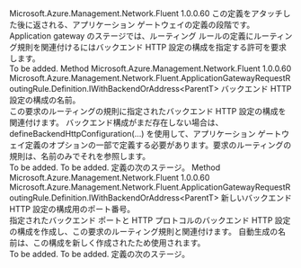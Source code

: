 <Type Name="IWithBackendHttpConfiguration&lt;ParentT&gt;" FullName="Microsoft.Azure.Management.Network.Fluent.ApplicationGatewayRequestRoutingRule.Definition.IWithBackendHttpConfiguration&lt;ParentT&gt;">
  <TypeSignature Language="C#" Value="public interface IWithBackendHttpConfiguration&lt;ParentT&gt;" />
  <TypeSignature Language="ILAsm" Value=".class public interface auto ansi abstract IWithBackendHttpConfiguration`1&lt;ParentT&gt;" />
  <TypeSignature Language="DocId" Value="T:Microsoft.Azure.Management.Network.Fluent.ApplicationGatewayRequestRoutingRule.Definition.IWithBackendHttpConfiguration`1" />
  <TypeSignature Language="VB.NET" Value="Public Interface IWithBackendHttpConfiguration(Of ParentT)" />
  <TypeSignature Language="F#" Value="type IWithBackendHttpConfiguration&lt;'ParentT&gt; = interface" />
  <AssemblyInfo>
    <AssemblyName>Microsoft.Azure.Management.Network.Fluent</AssemblyName>
    <AssemblyVersion>1.0.0.60</AssemblyVersion>
  </AssemblyInfo>
  <TypeParameters>
    <TypeParameter Name="ParentT" />
  </TypeParameters>
  <Interfaces />
  <Docs>
    <typeparam name="ParentT">この定義をアタッチした後に返される、アプリケーション ゲートウェイの定義の段階です。</typeparam>
    <summary>
            Application gateway のステージでは、ルーティング ルールの定義にルーティング規則を関連付けるにはバックエンド HTTP 設定の構成を指定する許可を要求します。
            </summary>
    <remarks>To be added.</remarks>
  </Docs>
  <Members>
    <Member MemberName="ToBackendHttpConfiguration">
      <MemberSignature Language="C#" Value="public Microsoft.Azure.Management.Network.Fluent.ApplicationGatewayRequestRoutingRule.Definition.IWithBackendOrAddress&lt;ParentT&gt; ToBackendHttpConfiguration (string name);" />
      <MemberSignature Language="ILAsm" Value=".method public hidebysig newslot virtual instance class Microsoft.Azure.Management.Network.Fluent.ApplicationGatewayRequestRoutingRule.Definition.IWithBackendOrAddress`1&lt;!ParentT&gt; ToBackendHttpConfiguration(string name) cil managed" />
      <MemberSignature Language="DocId" Value="M:Microsoft.Azure.Management.Network.Fluent.ApplicationGatewayRequestRoutingRule.Definition.IWithBackendHttpConfiguration`1.ToBackendHttpConfiguration(System.String)" />
      <MemberSignature Language="VB.NET" Value="Public Function ToBackendHttpConfiguration (name As String) As IWithBackendOrAddress(Of ParentT)" />
      <MemberSignature Language="F#" Value="abstract member ToBackendHttpConfiguration : string -&gt; Microsoft.Azure.Management.Network.Fluent.ApplicationGatewayRequestRoutingRule.Definition.IWithBackendOrAddress&lt;'ParentT&gt;" Usage="iWithBackendHttpConfiguration.ToBackendHttpConfiguration name" />
      <MemberType>Method</MemberType>
      <AssemblyInfo>
        <AssemblyName>Microsoft.Azure.Management.Network.Fluent</AssemblyName>
        <AssemblyVersion>1.0.0.60</AssemblyVersion>
      </AssemblyInfo>
      <ReturnValue>
        <ReturnType>Microsoft.Azure.Management.Network.Fluent.ApplicationGatewayRequestRoutingRule.Definition.IWithBackendOrAddress&lt;ParentT&gt;</ReturnType>
      </ReturnValue>
      <Parameters>
        <Parameter Name="name" Type="System.String" />
      </Parameters>
      <Docs>
        <param name="name">バックエンド HTTP 設定の構成の名前。</param>
        <summary>
            この要求のルーティングの規則に指定されたバックエンド HTTP 設定の構成を関連付けます。
            バックエンド構成がまだ存在しない場合は、defineBackendHttpConfiguration(...) を使用して、アプリケーション ゲートウェイ定義のオプションの一部で定義する必要があります。要求のルーティングの規則は、名前のみでそれを参照します。
            </summary>
        <returns>To be added.</returns>
        <remarks>To be added.</remarks>
        <return>定義の次のステージ。</return>
      </Docs>
    </Member>
    <Member MemberName="ToBackendHttpPort">
      <MemberSignature Language="C#" Value="public Microsoft.Azure.Management.Network.Fluent.ApplicationGatewayRequestRoutingRule.Definition.IWithBackendOrAddress&lt;ParentT&gt; ToBackendHttpPort (int portNumber);" />
      <MemberSignature Language="ILAsm" Value=".method public hidebysig newslot virtual instance class Microsoft.Azure.Management.Network.Fluent.ApplicationGatewayRequestRoutingRule.Definition.IWithBackendOrAddress`1&lt;!ParentT&gt; ToBackendHttpPort(int32 portNumber) cil managed" />
      <MemberSignature Language="DocId" Value="M:Microsoft.Azure.Management.Network.Fluent.ApplicationGatewayRequestRoutingRule.Definition.IWithBackendHttpConfiguration`1.ToBackendHttpPort(System.Int32)" />
      <MemberSignature Language="VB.NET" Value="Public Function ToBackendHttpPort (portNumber As Integer) As IWithBackendOrAddress(Of ParentT)" />
      <MemberSignature Language="F#" Value="abstract member ToBackendHttpPort : int -&gt; Microsoft.Azure.Management.Network.Fluent.ApplicationGatewayRequestRoutingRule.Definition.IWithBackendOrAddress&lt;'ParentT&gt;" Usage="iWithBackendHttpConfiguration.ToBackendHttpPort portNumber" />
      <MemberType>Method</MemberType>
      <AssemblyInfo>
        <AssemblyName>Microsoft.Azure.Management.Network.Fluent</AssemblyName>
        <AssemblyVersion>1.0.0.60</AssemblyVersion>
      </AssemblyInfo>
      <ReturnValue>
        <ReturnType>Microsoft.Azure.Management.Network.Fluent.ApplicationGatewayRequestRoutingRule.Definition.IWithBackendOrAddress&lt;ParentT&gt;</ReturnType>
      </ReturnValue>
      <Parameters>
        <Parameter Name="portNumber" Type="System.Int32" />
      </Parameters>
      <Docs>
        <param name="portNumber">新しいバックエンド HTTP 設定の構成用のポート番号。</param>
        <summary>
            指定されたバックエンド ポートと HTTP プロトコルのバックエンド HTTP 設定の構成を作成し、この要求のルーティング規則と関連付けます。
            自動生成の名前は、この構成を新しく作成されたため使用されます。
            </summary>
        <returns>To be added.</returns>
        <remarks>To be added.</remarks>
        <return>定義の次のステージ。</return>
      </Docs>
    </Member>
  </Members>
</Type>